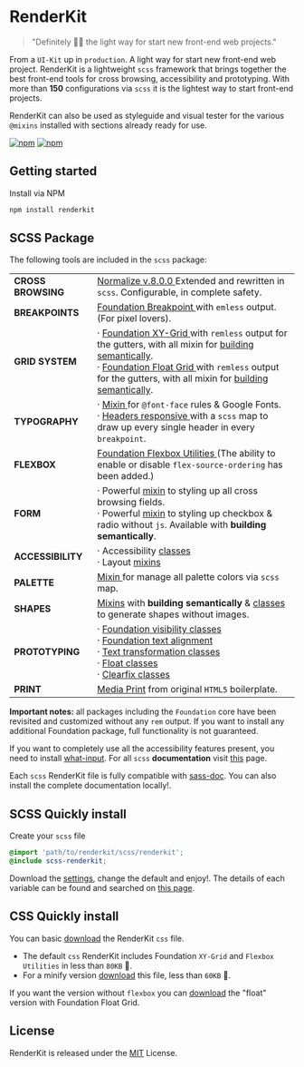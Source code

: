 # RenderKit

> "Definitely 👌🏽 the light way for start new front-end web projects."

From a `UI-Kit` up in `production`. A light way for start new front-end web project.
RenderKit is a lightweight `scss` framework that brings together the best front-end tools for cross browsing, accessibility and prototyping. With more than **150** configurations via `scss` it is the lightest way to start front-end projects.

RenderKit can also be used as styleguide and visual tester for the various `@mixins` installed with sections already ready for use.

[![npm](https://img.shields.io/npm/v/renderkit.svg)](https://www.npmjs.com/package/renderkit)
[![npm](https://img.shields.io/npm/l/renderkit.svg)](https://www.npmjs.com/package/renderkit)

## Getting started

Install via NPM

```bash
npm install renderkit
```

## SCSS Package

The following tools are included in the `scss` package:

<table>
    <tr>
        <td>
            <strong>CROSS BROWSING</strong>
        </td>
        <td>
            <a href="https://github.com/necolas/normalize.css">
              Normalize v.8.0.0
            </a> 
            Extended and rewritten in <code>scss</code>. Configurable, in complete safety.
        </td>
    </tr>
    <tr>
        <td>
            <strong>BREAKPOINTS</strong>
        </td>
        <td>
            <a href="https://foundation.zurb.com/sites/docs/media-queries.html#changing-the-breakpoints">
                Foundation Breakpoint
            </a> 
            with <code>emless</code> output. (For pixel lovers).
        </td>
    </tr>
    <tr>
        <td>
            <strong>GRID SYSTEM</strong>
        </td>
        <td> 
            &middot; 
            <a href="https://foundation.zurb.com/sites/docs/xy-grid.html">
                Foundation XY-Grid
            </a> 
            with <code>remless</code> output for the gutters, with all mixin for <a href="https://foundation.zurb.com/sites/docs/xy-grid.html#building-semantically">building semantically</a>. <br />
            &middot; 
            <a href="https://foundation.zurb.com/sites/docs/grid.html">
                Foundation Float Grid
            </a> 
            with <code>remless</code> output for the gutters, with all mixin for <a href="https://foundation.zurb.com/sites/docs/grid.html#building-semantically">building semantically</a>.
        </td>
    </tr>
    <tr>
        <td>
            <strong>TYPOGRAPHY</strong>
        </td>
        <td> 
            &middot; 
            <a href="https://matteobertoldo.github.io/renderkit/sassdoc/index.html#_global%20renderkit-mixin-global-fonts">
                Mixin
            </a> 
            for <code>@font-face</code> rules & Google Fonts. <br/>
            &middot; 
            <a href="https://matteobertoldo.github.io/renderkit/sassdoc/index.html#typography-mixin-headers-style-bp">
                Headers responsive
            </a>
            with a <code>scss</code> map to draw up every single header in every <code>breakpoint</code>.
        </td>
    </tr>
    <tr>
        <td>
            <strong>FLEXBOX</strong>
        </td>
        <td>
            <a href="https://foundation.zurb.com/sites/docs/flexbox-utilities.html">
                Foundation Flexbox Utilities
            </a> 
            (The ability to enable or disable <code>flex-source-ordering</code> has been added.)
        </td>
    </tr>
    <tr>
        <td>
            <strong>FORM</strong>
        </td>
        <td>
            &middot; 
            Powerful <a href="https://matteobertoldo.github.io/renderkit/sassdoc/index.html#mixin-form-style">mixin</a> to styling up all cross browsing fields. <br />
            &middot; 
            Powerful <a href="https://matteobertoldo.github.io/renderkit/sassdoc/index.html#mixin-checkbox-radio-classes">mixin</a> to styling up checkbox & radio without <code>js</code>. Available with <strong>building semantically</strong>.
        </td>
    </tr>
    <tr>
        <td>
            <strong>ACCESSIBILITY</strong>
        </td>
        <td>
            &middot; 
            Accessibility <a href="https://matteobertoldo.github.io/renderkit/sassdoc/index.html#mixin-accessibility-classes">classes</a> <br/>
            &middot; 
            Layout <a href="https://matteobertoldo.github.io/renderkit/sassdoc/index.html#layout-mixin">mixins</a>
        </td>
    </tr>
    <tr>
        <td>
            <strong>PALETTE</strong>
        </td>
        <td>
            <a href="https://matteobertoldo.github.io/renderkit/sassdoc/index.html#mixin-colors-palette">
                Mixin
            </a> 
            for manage all palette colors via <code>scss</code> map.
        </td>
    </tr>
    <tr>
        <td>
            <strong>SHAPES</strong>
        </td>
        <td>
            <a href="https://matteobertoldo.github.io/renderkit/sassdoc/index.html#shapes-mixin">Mixins</a> 
            with <strong>building semantically</strong> &amp; <a href="https://matteobertoldo.github.io/renderkit/sassdoc/index.html#mixin-shape-classes">classes</a> to generate shapes without images.
        </td>
    </tr>
    <tr>
        <td>
            <strong>PROTOTYPING</strong>
        </td>
        <td>
            &middot; 
            <a href="https://foundation.zurb.com/sites/docs/visibility.html">
                Foundation visibility classes
            </a> <br />
            &middot; 
            <a href="https://foundation.zurb.com/sites/docs/typography-helpers.html#text-alignment">
                Foundation text alignment
            </a> <br />
            &middot; 
            <a href="https://matteobertoldo.github.io/renderkit/sassdoc/index.html#typography-mixin-text-transform-classes">Text transformation classes</a> <br />
            &middot; 
            <a href="https://matteobertoldo.github.io/renderkit/sassdoc/index.html#_global%20renderkit-mixin-float-classes">Float classes</a> <br />
            &middot; 
            <a href="https://matteobertoldo.github.io/renderkit/sassdoc/index.html#_global%20renderkit-mixin-clearfix-classes">Clearfix classes</a>
        </td>
    </tr>
    <tr>
        <td>
            <strong>PRINT</strong>
        </td>
        <td>
            <a href="https://github.com/h5bp/html5-boilerplate/blob/master/src/css/main.css">Media Print</a> 
            from original <code>HTML5</code> boilerplate.
        </td>
    </tr>
</table>

**Important notes:**
all packages including the `Foundation` core have been revisited and customized without any `rem` output. If you want to install any additional Foundation package, full functionality is not guaranteed.

If you want to completely use all the accessibility features present, you need to install [what-input](https://github.com/ten1seven/what-input).
For all `scss` **documentation** visit [this](https://matteobertoldo.github.io/renderkit/sassdoc/index.html) page.

Each `scss` RenderKit file is fully compatible with [sass-doc](http://sassdoc.com). You can also install the complete documentation locally!.

## SCSS Quickly install
Create your `scss` file

```scss
@import 'path/to/renderkit/scss/renderkit';
@include scss-renderkit;
```
Download the [settings](https://raw.github.com/matteobertoldo/renderkit/scss/config/_config.scss), change the default and enjoy!. The details of each variable can be found and searched on [this page](https://matteobertoldo.github.io/renderkit/sassdoc/index.html).

## CSS Quickly install

You can basic [download](https://raw.github.com/matteobertoldo/renderkit/dist/css/renderkit.css) the RenderKit `css` file.
-   The default `css` RenderKit includes Foundation `XY-Grid` and `Flexbox Utilities` in less than `80KB` 🎉.
-   For a minify version [download](https://raw.github.com/matteobertoldo/renderkit/dist/css/renderkit.css) this file, less than `60KB` 🎉.

If you want the version without `flexbox` you can [download](https://raw.github.com/matteobertoldo/renderkit/dist/css/renderkit-float.css) the "float" version with Foundation Float Grid.

## License

RenderKit is released under the [MIT](https://opensource.org/licenses/MIT) License.
